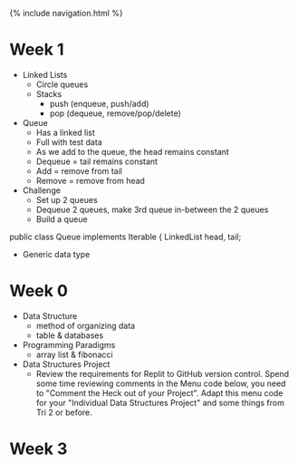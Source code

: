 {% include navigation.html %}

# Week 1
* Linked Lists
   - Circle queues
   - Stacks
     - push (enqueue, push/add)
     - pop (dequeue, remove/pop/delete)
* Queue
   - Has a linked list
   - Full with test data
   - As we add to the queue, the head remains constant 
   - Dequeue = tail remains constant
   - Add = remove from tail
   - Remove = remove from head 
* Challenge 
   - Set up 2 queues
   - Dequeue 2 queues, make 3rd queue in-between the 2 queues
   - Build a queue

public class Queue<T> implements Iterable<T> {
    LinkedList<T> head, tail;
 - Generic data type



# Week 0 
* Data Structure
   - method of organizing data
   - table & databases
* Programming Paradigms
   - array list & fibonacci
* Data Structures Project 
   - Review the requirements for Replit to GitHub version control. Spend some time reviewing comments in the Menu code below, you need to "Comment the Heck out of your Project". Adapt this menu code for your "Individual Data Structures Project" and some things from Tri 2 or before.


# Week 3

